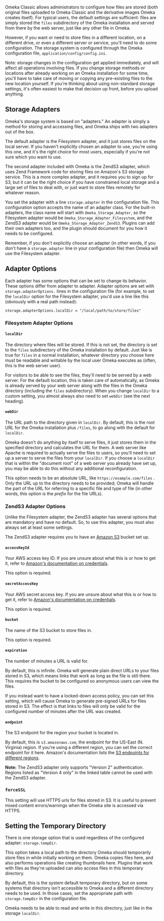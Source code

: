 Omeka Classic allows administrators to configure how files are stored (both original files uploaded to Omeka Classic and the derivative images Omeka creates itself). For typical users, the default settings are sufficient: files are simply stored the `files` subdirectory of the Omeka installation and served from there by the web server, just like any other file in Omeka.

However, if you want or need to store files in a different location, on a different drive, or even a different server or service, you'll need to do some configuration. The storage system is configured through the Omeka configuration file, `application/config/config.ini`.

Note: storage changes in the configuration get applied immediately, and will affect all operations involving files. If you change storage methods or locations after already working on an Omeka installation for some time, you'll
have to take care of moving or copying any pre-existing files to the new location yourself. If you're thinking about using non-standard storage settings, it's often easiest to make that decision up front, before you upload anything.

Storage Adapters
----------------

Omeka's storage system is based on "adapters." An adapter is simply a method for storing and accessing files, and Omeka ships with two adapters out of the box.

The default adapter is the Filesystem adapter, and it just stores files on the local server. If you haven't explicitly chosen an adapter to use, you're using this one, and it's the right choice for most users, especially if you're not sure which you want to use.

The second adapter included with Omeka is the ZendS3 adapter, which uses Zend Framework code for storing files on Amazon's S3 storage service. This is a more complex adapter, and it requires you to sign up for S3, but it can be the right choice if you have constrained local storage and a large set of files to deal with, or just want to store files remotely for whatever reason.

You set the adapter with a line `storage.adapter` in the configuration file. This configuration option accepts the name of an adapter class. For the built-in adapters, the class name will start with `Omeka_Storage_Adapter`, so the Filesystem adapter would be `Omeka_Storage_Adapter_Filesystem`, and the
ZendS3 adapter would be `Omeka_Storage_Adapter_ZendS3`. Plugins can add their own adapters too, and the plugin should document for you how it needs to be configured.

Remember, if you don't explicitly choose an adapter (in other words, if you don't have a `storage.adapter` line in your configuration file) then Omeka will use the Filesystem adapter.

Adapter Options
---------------

Each adapter has some options that can be set to change its behavior. These
options differ from adapter to adapter. Adapter options are set with
`storage.adapterOptions.` lines in the configuration file (for example, to
set the `localDir` option for the Filesystem adapter, you'd use a line like
this (obviously with a real path instead):

```
storage.adapterOptions.localDir = "/local/path/to/store/files"
```

### Filesystem Adapter Options

#### `localDir`

The directory where files will be stored. If this is not set, the directory
is set to the `files` subdirectory of the Omeka installation by default.
Just like is true for `files` in a normal installation, whatever directory
you choose here must be readable and writable by the local user Omeka
executes as (often, this is the web server user).

For visitors to be able to see the files, they'll need to be served by a
web server. For the default location, this is taken care of automatically,
as Omeka is already served by your web server along with the files in the
Omeka directory (including the `files` subdirectory). When you change
`localDir` to a custom setting, you almost always also need to set `webDir`
(see the next heading).

#### `webDir`

The URL path to the directory given in `localDir`. By default, this is the
root URL for the Omeka installation plus `/files`, to go along with the
default for `localDir`.

Omeka doesn't do anything by itself to serve files, it just stores them
in the specified directory and calculates the URL for them. A web server like
Apache is required to actually serve the files to users, so you'll need to set
up a server to serve the files from your `localDir`. If you choose a `localDir`
that is within the "document root" of a web server you already have set up, you
may be able to do this without any additional reconfiguration.

This option needs to be an absolute URL, like `https://example.com/files` .
Only the URL up to the directory needs to be provided; Omeka will handle the
part of the URL for referring to a specific file and type of file (in other
words, this option is the *prefix* for the file URLs).

### ZendS3 Adapter Options

Unlike the Filesystem adapter, the ZendS3 adapter has several options that are
mandatory and have no default. So, to use this adapter, you must also always
set at least some settings.

The ZendS3 adapter requires you to have an [Amazon S3][3] bucket set up.



#### `accessKeyId`

Your AWS access key ID. If you are unsure about what this is or how to get it,
refer to [Amazon's documentation on credentials][1].

This option is required.

#### `secretAccessKey`

Your AWS secret access key. If you are unsure about what this is or how to get it,
refer to [Amazon's documentation on credentials][1].

This option is required.

#### `bucket`

The name of the S3 bucket to store files in.

This option is required.

#### `expiration`

The number of minutes a URL is valid for.

By default, this is infinite. Omeka will generate plain direct URLs to your files
stored in S3, which means links that work as long as the file is still there. This
requires the bucket to be configured so anonymous users can view the files.

If you instead want to have a locked-down access policy, you can set this setting,
which will cause Omeka to generate pre-signed URLs for files stored in S3. The
effect is that links to files will only be valid for the configured number of
minutes after the URL was created.

#### `endpoint`

The S3 endpoint for the region your bucket is located in.

By default, this is `s3.amazonaws.com`, the endpoint for the US-East (N. Virginia)
region. If you're using a different region, you can set the correct endpoint for it
here. Amazon's documentation lists the [S3 endpoints for different regions][2].

**Note:** The ZendS3 adapter only supports "Version 2" authentication. Regions listed
as "Version 4 only" in the linked table cannot be used with the ZendS3 adapter.

### `forceSSL`

This setting will use HTTPS urls for files stored in S3. It is useful to prevent mixed content errors/warnings when the Omeka site is accessed via HTTPS.

Setting the Temporary Directory
-------------------------------

There is one storage option that is used regardless of the configured adapter:
`storage.tempDir`.

This option takes a local path to the directory Omeka should temporarily store
files in while initially working on them. Omeka copies files here, and also
performs operations like creating thumbnails here. Plugins that work with files
as they're uploaded can also access files in this temporary directory.

By default, this is the system default temporary directory, but on some systems
that directory isn't accessible to Omeka and a different directory needs to be
used. In those cases, set the appropriate path with `storage.tempDir` in the
configuration file.

Omeka needs to be able to read and write in this directory, just like in the
storage `localDir`.

[1]: https://docs.aws.amazon.com/general/latest/gr/aws-sec-cred-types.html#access-keys-and-secret-access-keys
[2]: https://docs.aws.amazon.com/general/latest/gr/rande.html#s3_region
[3]: https://aws.amazon.com/s3/getting-started/
